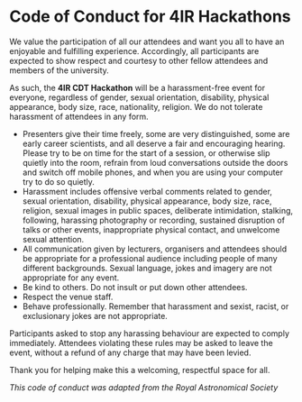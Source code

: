 # Code of Conduct for 4IR Hackathons

We value the participation of all our attendees and want you all to have an enjoyable and fulfilling experience. Accordingly, all participants are expected to show respect and courtesy to other fellow attendees and members of the university.

As such, the **4IR CDT Hackathon** will be a harassment-free event for everyone, regardless of gender, sexual orientation, disability, physical appearance, body size, race, nationality, religion. We do not tolerate harassment of attendees in any form.

* Presenters give their time freely, some are very distinguished, some are early career scientists, and all deserve a fair and encouraging hearing. Please try to be on time for the start of a session, or otherwise slip quietly into the room, refrain from loud conversations outside the doors and switch off mobile phones, and when you are using your computer try to do so quietly.
* Harassment includes offensive verbal comments related to gender, sexual orientation, disability, physical appearance, body size, race, religion, sexual images in public spaces, deliberate intimidation, stalking, following, harassing photography or recording, sustained disruption of talks or other events, inappropriate physical contact, and unwelcome sexual attention.
* All communication given by lecturers, organisers and attendees should be appropriate for a professional audience including people of many different backgrounds. Sexual language, jokes and imagery are not appropriate for any event.
* Be kind to others. Do not insult or put down other attendees.
* Respect the venue staff.
* Behave professionally. Remember that harassment and sexist, racist, or exclusionary jokes are not appropriate.

Participants asked to stop any harassing behaviour are expected to comply immediately. Attendees violating these rules may be asked to leave the event, without a refund of any charge that may have been levied.

Thank you for helping make this a welcoming, respectful space for all.



*This code of conduct was adapted from the Royal Astronomical Society*
